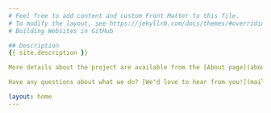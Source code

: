```yaml
---
# Feel free to add content and custom Front Matter to this file.
# To modify the layout, see https://jekyllrb.com/docs/themes/#overriding-theme-defaults
# Building Websites in GitHub

## Description
{{ site.description }}

More details about the project are available from the [About page](about).

Have any questions about what we do? [We'd love to hear from you!](mailto:{{ site.email }})

layout: home
---
```

